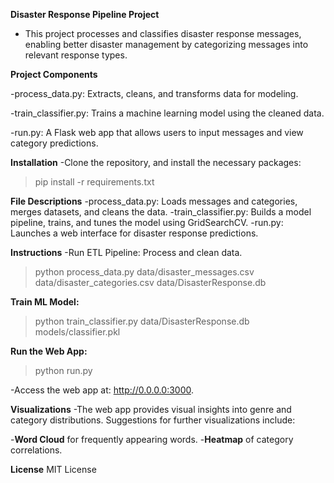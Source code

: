 **Disaster Response Pipeline Project**
- This project processes and classifies disaster response messages, enabling better disaster management by categorizing messages into relevant response types.


**Project Components**

-process_data.py: Extracts, cleans, and transforms data for modeling.

-train_classifier.py: Trains a machine learning model using the cleaned data.

-run.py: A Flask web app that allows users to input messages and view category predictions.


**Installation**
-Clone the repository, and install the necessary packages:
> pip install -r requirements.txt
 

**File Descriptions**
-process_data.py: Loads messages and categories, merges datasets, and cleans the data.
-train_classifier.py: Builds a model pipeline, trains, and tunes the model using GridSearchCV.
-run.py: Launches a web interface for disaster response predictions.


**Instructions**
-Run ETL Pipeline: Process and clean data.
>python process_data.py data/disaster_messages.csv data/disaster_categories.csv data/DisasterResponse.db

**Train ML Model:**
>python train_classifier.py data/DisasterResponse.db models/classifier.pkl


**Run the Web App:**
>python run.py


-Access the web app at:
http://0.0.0.0:3000.

**Visualizations**
-The web app provides visual insights into genre and category distributions. Suggestions for further visualizations include:

-**Word Cloud** for frequently appearing words.
-**Heatmap** of category correlations.


**License**
MIT License
